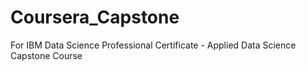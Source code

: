 # Coursera_Capstone
For IBM Data Science Professional Certificate - Applied Data Science Capstone Course
